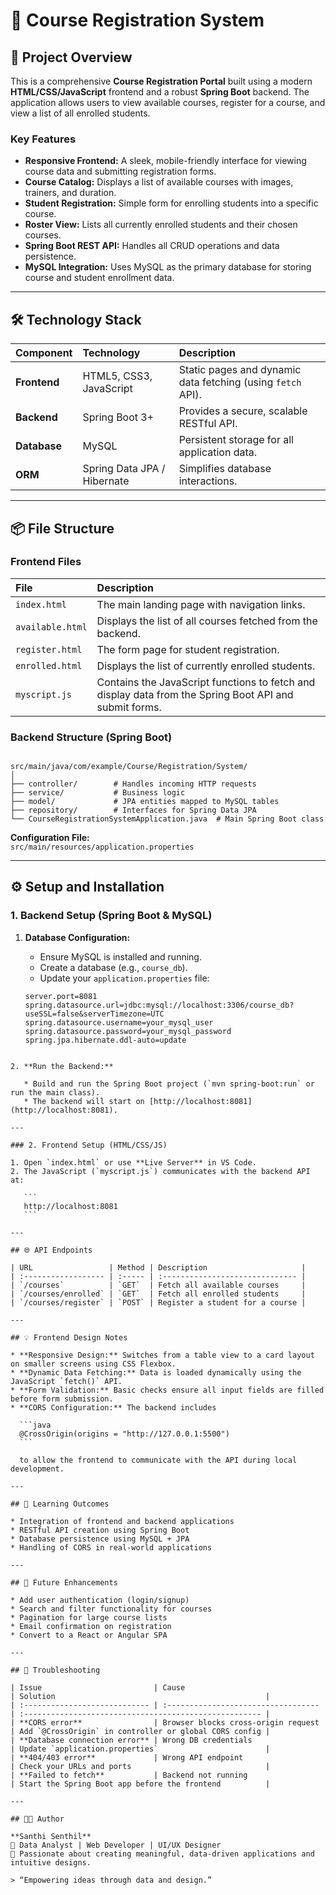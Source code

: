 
# 📘 Course Registration System

## 🚀 Project Overview

This is a comprehensive **Course Registration Portal** built using a modern **HTML/CSS/JavaScript** frontend and a robust **Spring Boot** backend. The application allows users to view available courses, register for a course, and view a list of all enrolled students.

### Key Features

- **Responsive Frontend:** A sleek, mobile-friendly interface for viewing course data and submitting registration forms.  
- **Course Catalog:** Displays a list of available courses with images, trainers, and duration.  
- **Student Registration:** Simple form for enrolling students into a specific course.  
- **Roster View:** Lists all currently enrolled students and their chosen courses.  
- **Spring Boot REST API:** Handles all CRUD operations and data persistence.  
- **MySQL Integration:** Uses MySQL as the primary database for storing course and student enrollment data.

---

## 🛠️ Technology Stack

| Component | Technology | Description |
| :--- | :--- | :--- |
| **Frontend** | HTML5, CSS3, JavaScript | Static pages and dynamic data fetching (using `fetch` API). |
| **Backend** | Spring Boot 3+ | Provides a secure, scalable RESTful API. |
| **Database** | MySQL | Persistent storage for all application data. |
| **ORM** | Spring Data JPA / Hibernate | Simplifies database interactions. |

---

## 📦 File Structure

### Frontend Files

| File | Description |
| :--- | :--- |
| `index.html` | The main landing page with navigation links. |
| `available.html` | Displays the list of all courses fetched from the backend. |
| `register.html` | The form page for student registration. |
| `enrolled.html` | Displays the list of currently enrolled students. |
| `myscript.js` | Contains the JavaScript functions to fetch and display data from the Spring Boot API and submit forms. |

### Backend Structure (Spring Boot)

```

src/main/java/com/example/Course/Registration/System/
│
├── controller/        # Handles incoming HTTP requests
├── service/           # Business logic
├── model/             # JPA entities mapped to MySQL tables
├── repository/        # Interfaces for Spring Data JPA
└── CourseRegistrationSystemApplication.java  # Main Spring Boot class

````

**Configuration File:**  
`src/main/resources/application.properties`

---

## ⚙️ Setup and Installation

### 1. Backend Setup (Spring Boot & MySQL)

1. **Database Configuration:**
   - Ensure MySQL is installed and running.
   - Create a database (e.g., `course_db`).
   - Update your `application.properties` file:

   ```properties
   server.port=8081
   spring.datasource.url=jdbc:mysql://localhost:3306/course_db?useSSL=false&serverTimezone=UTC
   spring.datasource.username=your_mysql_user
   spring.datasource.password=your_mysql_password
   spring.jpa.hibernate.ddl-auto=update
````

2. **Run the Backend:**

   * Build and run the Spring Boot project (`mvn spring-boot:run` or run the main class).
   * The backend will start on [http://localhost:8081](http://localhost:8081).

---

### 2. Frontend Setup (HTML/CSS/JS)

1. Open `index.html` or use **Live Server** in VS Code.
2. The JavaScript (`myscript.js`) communicates with the backend API at:

   ```
   http://localhost:8081
   ```

---

## 🌐 API Endpoints

| URL                 | Method | Description                     |
| :------------------ | :----- | :------------------------------ |
| `/courses`          | `GET`  | Fetch all available courses     |
| `/courses/enrolled` | `GET`  | Fetch all enrolled students     |
| `/courses/register` | `POST` | Register a student for a course |

---

## 💡 Frontend Design Notes

* **Responsive Design:** Switches from a table view to a card layout on smaller screens using CSS Flexbox.
* **Dynamic Data Fetching:** Data is loaded dynamically using the JavaScript `fetch()` API.
* **Form Validation:** Basic checks ensure all input fields are filled before form submission.
* **CORS Configuration:** The backend includes

  ```java
  @CrossOrigin(origins = "http://127.0.0.1:5500")
  ```

  to allow the frontend to communicate with the API during local development.

---

## 🧠 Learning Outcomes

* Integration of frontend and backend applications
* RESTful API creation using Spring Boot
* Database persistence using MySQL + JPA
* Handling of CORS in real-world applications

---

## 🚧 Future Enhancements

* Add user authentication (login/signup)
* Search and filter functionality for courses
* Pagination for large course lists
* Email confirmation on registration
* Convert to a React or Angular SPA

---

## 🧩 Troubleshooting

| Issue                         | Cause                               | Solution                                               |
| :---------------------------- | :---------------------------------- | :----------------------------------------------------- |
| **CORS error**                | Browser blocks cross-origin request | Add `@CrossOrigin` in controller or global CORS config |
| **Database connection error** | Wrong DB credentials                | Update `application.properties`                        |
| **404/403 error**             | Wrong API endpoint                  | Check your URLs and ports                              |
| **Failed to fetch**           | Backend not running                 | Start the Spring Boot app before the frontend          |

---

## 👩‍💻 Author

**Santhi Senthil**
📍 Data Analyst | Web Developer | UI/UX Designer
💼 Passionate about creating meaningful, data-driven applications and intuitive designs.

> “Empowering ideas through data and design.”

